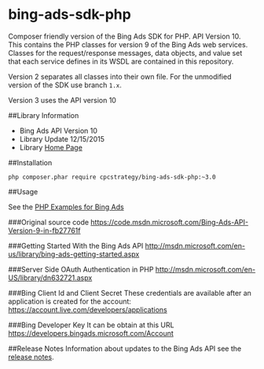 bing-ads-sdk-php
================

Composer friendly version of the Bing Ads SDK for PHP. API Version 10. 
This contains the PHP classes for version 9 of the Bing Ads web services. Classes for the request/response messages, data objects, and value set that each service defines in its WSDL are contained in this repository.

Version 2 separates all classes into their own file. For the unmodified version of the SDK use branch `1.x`.

Version 3 uses the API version 10

##Library Information

 - Bing Ads API Version 10
 - Library Update  12/15/2015
 - Library [Home Page](https://code.msdn.microsoft.com/Bing-Ads-API-Version-9-in-fb27761f)

##Installation
```shell
php composer.phar require cpcstrategy/bing-ads-sdk-php:~3.0
```

##Usage

See the [PHP Examples for Bing Ads](http://msdn.microsoft.com/en-US/library/jj966370.aspx) 

###Original source code
https://code.msdn.microsoft.com/Bing-Ads-API-Version-9-in-fb27761f

###Getting Started With the Bing Ads API
http://msdn.microsoft.com/en-us/library/bing-ads-getting-started.aspx

###Server Side OAuth Authentication in PHP
http://msdn.microsoft.com/en-US/library/dn632721.aspx

###Bing Client Id and Client Secret
These credentials are available after an application is created for the account: https://account.live.com/developers/applications

###Bing Developer Key
It can be obtain at this URL https://developers.bingads.microsoft.com/Account

##Release Notes
Information about updates to the Bing Ads API see the [release notes](http://msdn.microsoft.com/en-US/library/bing-ads-overview-release-notes%28v=msads.90%29.aspx). 

